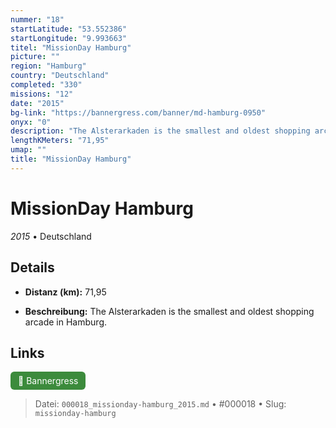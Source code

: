 ```yaml
---
nummer: "18"
startLatitude: "53.552386"
startLongitude: "9.993663"
titel: "MissionDay Hamburg"
picture: ""
region: "Hamburg"
country: "Deutschland"
completed: "330"
missions: "12"
date: "2015"
bg-link: "https://bannergress.com/banner/md-hamburg-0950"
onyx: "0"
description: "The Alsterarkaden is the smallest and oldest shopping arcade in Hamburg."
lengthKMeters: "71,95"
umap: ""
title: "MissionDay Hamburg"
---
```

# MissionDay Hamburg

*2015* • Deutschland



## Details
- **Distanz (km):** 71,95



- **Beschreibung:** The Alsterarkaden is the smallest and oldest shopping arcade in Hamburg.


## Links
<div style="margin-top: 0.5em;">
<a href="https://bannergress.com/banner/md-hamburg-0950" target="_blank" style="display:inline-block;margin-right:8px;padding:6px 12px;background-color:#3c8b3c;color:white;text-decoration:none;border-radius:6px;">🔗 Bannergress</a>

</div>


> Datei: `000018_missionday-hamburg_2015.md` • #000018 • Slug: `missionday-hamburg`

